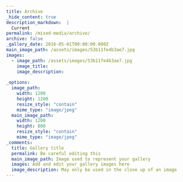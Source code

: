 ```yaml
---
title: Archive
_hide_content: true
description_markdown:  |
  Current
permalink: /mixed-media/archive/
archive: false
_gallery_date: 2016-05-01T00:00:00.000Z
main_image_path: /assets/images/53b11fe4b3ae7.jpg
images:            
  - image_path: /assets/images/53b11fe4b3ae7.jpg
    image_title: 
    image_description:   
          
_options:
  image_path:
    width: 1200
    height: 1200
    resize_style: "contain"
    mime_type: "image/jpeg"
  main_image_path:
    width: 1200
    height: 800
    resize_style: "contain"
    mime_type: "image/jpeg"
_comments:
  title: Gallery title
  permalink: Be careful editing this
  main_image_path: Image used to represent your gallery
  images: Add and edit your gallery images here
  image_description: May only be used in the close up of an image
---
```


